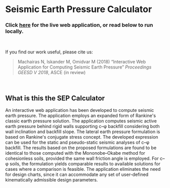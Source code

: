 # Seismic Earth Pressure Calculator

### Click [here](http://cue3.engineering.nyu.edu:5010) for the live web application, or read below to run locally.

<br>

If you find our work useful, please cite us:

> Machairas N, Iskander M, Omidvar M (2018) “Interactive Web Application for Computing Seismic Earth Pressure” *Proceedings GEESD V 2018*, ASCE (in review)


<br>

## What is this the SEP Calculator

An interactive web application has been developed to compute seismic earth pressure. The application employs an expanded form of Rankine's classic earth pressure solution. The application computes seismic active earth pressure behind rigid walls supporting c–φ backfill considering both wall inclination and backfill slope. The lateral earth pressure formulation is based on Rankine's conjugate stress concept. The developed expression can be used for the static and pseudo-static seismic analyses of c–φ backfill. The results based on the proposed formulations are found to be identical to those computed with the Mononobe–Okabe method for cohesionless soils, provided the same wall friction angle is employed. For c–φ soils, the formulation yields comparable results to available solutions for cases where a comparison is feasible. The application eliminates the need for design charts, since it can accommodate any set of user-defined kinematically admissible design parameters.
